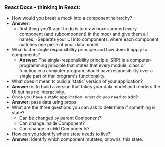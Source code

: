### React Docs - thinking in React: 

- How would you break a mock into a component heirarchy?
- **Answer:** 
    - first thing  you’ll want to do is to draw boxes around every component (and subcomponent) in the mock and give them all names.
    -Separate your UI into components, where each component matches one piece of your data model.
- What is the single responsibility principle and how does it apply to components?
    - **Answer:** The single-responsibility principle (SRP) is a computer-programming principle that states that every module, class or function in a computer program should have responsibility over a single part of that program's functionality. 
- What does it mean to build a ‘static’ version of your application?
- **Answer:**  is to build a version that takes your data model and renders the UI but has no interactivity.
- Once you have a static application, what do you need to add?
- **Answer:** pass data using props
- What are the three questions you can ask to determine if something is state? 
    - Can be changed by parent Component?
    - Can change inside Component?	
    - Can change in child Components?	
- How can you identify where state needs to live?
- **Answer:** identify which component mutates, or owns, this state.